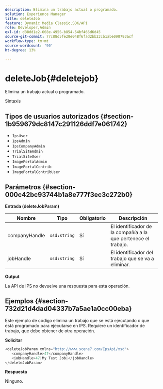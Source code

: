 ```yaml
---
description: Elimina un trabajo actual o programado.
solution: Experience Manager
title: deleteJob
feature: Dynamic Media Classic,SDK/API
role: Developer,Admin
exl-id: d38dd1e2-668e-4956-b854-54bf466d6d45
source-git-commit: 77c88d5fe20e048f6fad2bb23cb1abe090793acf
workflow-type: tm+mt
source-wordcount: '90'
ht-degree: 13%

---
```


# deleteJob{#deletejob}

Elimina un trabajo actual o programado.

Sintaxis

## Tipos de usuarios autorizados {#section-1b959679dc8147c291126ddf7e061742}

* `IpsUser`
* `IpsAdmin`
* `IpsCompanyAdmin`
* `TrialSiteAdmin`
* `TrialSiteUser`
* `ImagePortalAdmin`
* `ImagePortalContrib`
* `ImagePortalContribUser`

## Parámetros {#section-000c42bc93744b1a8e777f3ec3c272b0}

**Entrada (deleteJobParam)**

| Nombre | Tipo | Obligatorio | Descripción |
|---|---|---|---|
| companyHandle | `xsd:string` | Sí | El identificador de la compañía a la que pertenece el trabajo. |
| jobHandle | `xsd:string` | Sí | El identificador del trabajo que se va a eliminar. |

**Output**

La API de IPS no devuelve una respuesta para esta operación.

## Ejemplos {#section-732d21d4dad04337b7a5ae1a0cc00eba}

Este ejemplo de código elimina un trabajo que se está ejecutando o que está programado para ejecutarse en IPS. Requiere un identificador de trabajo, que debe obtener de otra operación.

**Solicitar**

```java
<deleteJobParam xmlns="http://www.scene7.com/IpsApi/xsd">
   <companyHandle>47</companyHandle>
   <jobHandle>47|My Test Job|</jobHandle>
</deleteJobParam>
```

**Respuesta**

Ninguno.
